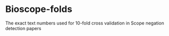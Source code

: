# Bioscope-folds
The exact text numbers used for 10-fold cross validation in Scope negation detection papers
